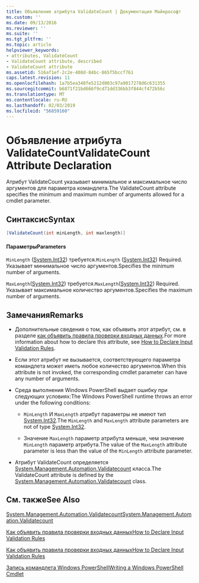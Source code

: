 ```yaml
---
title: Объявление атрибута ValidateCount | Документация Майкрософт
ms.custom: ''
ms.date: 09/13/2016
ms.reviewer: ''
ms.suite: ''
ms.tgt_pltfrm: ''
ms.topic: article
helpviewer_keywords:
- attributes, ValidateCount
- ValidateCount attribute, described
- ValidateCount attribute
ms.assetid: 516af1ef-2c2e-408d-84bc-865f5bccf761
caps.latest.revision: 11
ms.openlocfilehash: 1a7b5ea340fe5212d003c97a9017278d6c631355
ms.sourcegitcommit: b6871f21bd666f9cd71dd336bb3f844cf472b56c
ms.translationtype: MT
ms.contentlocale: ru-RU
ms.lasthandoff: 02/03/2019
ms.locfileid: "56859160"
---
```

# <a name="validatecount-attribute-declaration"></a><span data-ttu-id="68768-102">Объявление атрибута ValidateCount</span><span class="sxs-lookup"><span data-stu-id="68768-102">ValidateCount Attribute Declaration</span></span>

<span data-ttu-id="68768-103">Атрибут ValidateCount указывает минимальное и максимальное число аргументов для параметра командлета.</span><span class="sxs-lookup"><span data-stu-id="68768-103">The ValidateCount attribute specifies the minimum and maximum number of arguments allowed for a cmdlet parameter.</span></span>

## <a name="syntax"></a><span data-ttu-id="68768-104">Синтаксис</span><span class="sxs-lookup"><span data-stu-id="68768-104">Syntax</span></span>

```csharp
[ValidateCount(int minLength, int maxlength)]
```

#### <a name="parameters"></a><span data-ttu-id="68768-105">Параметры</span><span class="sxs-lookup"><span data-stu-id="68768-105">Parameters</span></span>

<span data-ttu-id="68768-106">`MinLength` ([System.Int32](/dotnet/api/System.Int32)) требуется.</span><span class="sxs-lookup"><span data-stu-id="68768-106">`MinLength` ([System.Int32](/dotnet/api/System.Int32)) Required.</span></span> <span data-ttu-id="68768-107">Указывает минимальное число аргументов.</span><span class="sxs-lookup"><span data-stu-id="68768-107">Specifies the minimum number of arguments.</span></span>

<span data-ttu-id="68768-108">`MaxLength`([System.Int32](/dotnet/api/System.Int32)) требуется.</span><span class="sxs-lookup"><span data-stu-id="68768-108">`MaxLength`([System.Int32](/dotnet/api/System.Int32)) Required.</span></span> <span data-ttu-id="68768-109">Указывает максимальное количество аргументов.</span><span class="sxs-lookup"><span data-stu-id="68768-109">Specifies the maximum number of arguments.</span></span>

## <a name="remarks"></a><span data-ttu-id="68768-110">Замечания</span><span class="sxs-lookup"><span data-stu-id="68768-110">Remarks</span></span>

- <span data-ttu-id="68768-111">Дополнительные сведения о том, как объявить этот атрибут, см. в разделе [как объявить правила проверки входных данных](http://msdn.microsoft.com/en-us/544c2100-62ba-4be4-b2a2-cc0d4e4fc45b).</span><span class="sxs-lookup"><span data-stu-id="68768-111">For more information about how to declare this attribute, see [How to Declare Input Validation Rules](http://msdn.microsoft.com/en-us/544c2100-62ba-4be4-b2a2-cc0d4e4fc45b).</span></span>

- <span data-ttu-id="68768-112">Если этот атрибут не вызывается, соответствующего параметра командлета может иметь любое количество аргументов.</span><span class="sxs-lookup"><span data-stu-id="68768-112">When this attribute is not invoked, the corresponding cmdlet parameter can have any number of arguments.</span></span>

- <span data-ttu-id="68768-113">Среда выполнения Windows PowerShell выдает ошибку при следующих условиях:</span><span class="sxs-lookup"><span data-stu-id="68768-113">The Windows PowerShell runtime throws an error under the following conditions:</span></span>

    - <span data-ttu-id="68768-114">`MinLength` И `MaxLength` атрибут параметры не имеют тип [System.Int32](/dotnet/api/System.Int32).</span><span class="sxs-lookup"><span data-stu-id="68768-114">The `MinLength` and `MaxLength` attribute parameters are not of type [System.Int32](/dotnet/api/System.Int32).</span></span>

    - <span data-ttu-id="68768-115">Значение `MaxLength` параметр атрибута меньше, чем значение `MinLength` параметр атрибута.</span><span class="sxs-lookup"><span data-stu-id="68768-115">The value of the `MaxLength` attribute parameter is less than the value of the `MinLength` attribute parameter.</span></span>

- <span data-ttu-id="68768-116">Атрибут ValidateCount определяется [System.Management.Automation.Validatecount](/dotnet/api/System.Management.Automation.ValidateCount) класса.</span><span class="sxs-lookup"><span data-stu-id="68768-116">The ValidateCount attribute is defined by the [System.Management.Automation.Validatecount](/dotnet/api/System.Management.Automation.ValidateCount) class.</span></span>

## <a name="see-also"></a><span data-ttu-id="68768-117">См. также</span><span class="sxs-lookup"><span data-stu-id="68768-117">See Also</span></span>

[<span data-ttu-id="68768-118">System.Management.Automation.Validatecount</span><span class="sxs-lookup"><span data-stu-id="68768-118">System.Management.Automation.Validatecount</span></span>](/dotnet/api/System.Management.Automation.ValidateCount)

[<span data-ttu-id="68768-119">Как объявить правила проверки входных данных</span><span class="sxs-lookup"><span data-stu-id="68768-119">How to Declare Input Validation Rules</span></span>](http://msdn.microsoft.com/en-us/544c2100-62ba-4be4-b2a2-cc0d4e4fc45b)

[<span data-ttu-id="68768-120">Как объявить правила проверки входных данных</span><span class="sxs-lookup"><span data-stu-id="68768-120">How to Declare Input Validation Rules</span></span>](http://msdn.microsoft.com/en-us/544c2100-62ba-4be4-b2a2-cc0d4e4fc45b)

[<span data-ttu-id="68768-121">Запись командлета Windows PowerShell</span><span class="sxs-lookup"><span data-stu-id="68768-121">Writing a Windows PowerShell Cmdlet</span></span>](./writing-a-windows-powershell-cmdlet.md)
